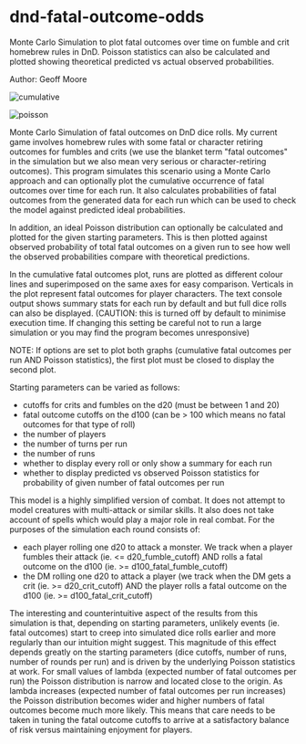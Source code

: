 # dnd-fatal-outcome-odds

Monte Carlo Simulation to plot fatal outcomes over time on fumble and crit
homebrew rules in DnD. Poisson statistics can also be calculated and plotted
showing theoretical predicted vs actual observed probabilities.

Author: Geoff Moore

![cumulative](https://user-images.githubusercontent.com/37242207/37547879-2110662a-296c-11e8-8541-6d7b66ffa70a.png)

![poisson](https://user-images.githubusercontent.com/37242207/37547884-2897ebf2-296c-11e8-90f8-7aa125593b93.png)

Monte Carlo Simulation of fatal outcomes on DnD dice rolls. My current game
involves homebrew rules with some fatal or character retiring outcomes
for fumbles and crits (we use the blanket term "fatal outcomes" in the simulation
but we also mean very serious or character-retiring outcomes). This program
simulates this scenario using a Monte Carlo approach and can optionally plot the
cumulative occurrence of fatal outcomes over time for each run. It also calculates
probabilities of fatal outcomes from the generated data for each run which can be
used to check the model against predicted ideal probabilities.

In addition, an ideal Poisson distribution can optionally be calculated and plotted
for the given starting parameters. This is then plotted against observed probability
of total fatal outcomes on a given run to see how well the observed probabilities
compare with theoretical predictions.

In the cumulative fatal outcomes plot, runs are plotted as different colour lines
and superimposed on the same axes for easy comparison. Verticals in the plot
represent fatal outcomes for player characters. The text console output shows
summary stats for each run by default and but full dice rolls can also be
displayed. (CAUTION: this is turned off by default to minimise execution time.
If changing this setting be careful not to run a large simulation or you may
find the program becomes unresponsive)

NOTE: If options are set to plot both graphs (cumulative fatal outcomes per run AND
Poisson statistics), the first plot must be closed to display the second plot.

Starting parameters can be varied as follows:
- cutoffs for crits and fumbles on the d20 (must be between 1 and 20)
- fatal outcome cutoffs on the d100 (can be > 100 which means no fatal
    outcomes for that type of roll)
- the number of players
- the number of turns per run
- the number of runs
- whether to display every roll or only show a summary for each run
- whether to display predicted vs observed Poisson statistics for probability of given number of fatal outcomes per run

This model is a highly simplified version of combat. It does not attempt
to model creatures with multi-attack or similar skills. It also does not
take account of spells which would play a major role in real combat. For the
purposes of the simulation each round consists of:
- each player rolling one d20 to attack a monster. We
  track when a player fumbles their attack (ie. <= d20_fumble_cutoff)
  AND rolls a fatal outcome on the d100 (ie. >= d100_fatal_fumble_cutoff)
- the DM rolling one d20 to attack a player (we track when the DM gets a
  crit (ie. >= d20_crit_cutoff) AND the player rolls a fatal
  outcome on the d100 (ie. >= d100_fatal_crit_cutoff)

The interesting and counterintuitive aspect of the results from this simulation
is that, depending on starting parameters, unlikely events (ie. fatal outcomes) start
to creep into simulated dice rolls earlier and more regularly than our intuition might
suggest. This magnitude of this effect depends greatly on the starting parameters
(dice cutoffs, number of runs, number of rounds per run) and is driven by the underlying Poisson
statistics at work. For small values of lambda (expected number of fatal outcomes per
run) the Poisson distribution is narrow and located close to the origin. As lambda
increases (expected number of fatal outcomes per run increases) the Poisson distribution
becomes wider and higher numbers of fatal outcomes become much more likely. This means
that care needs to be taken in tuning the fatal outcome cutoffs to arrive at a satisfactory
balance of risk versus maintaining enjoyment for players.
